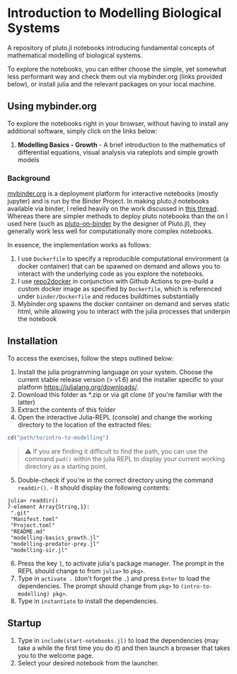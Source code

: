 # Introduction to Modelling Biological Systems
A repository of pluto.jl notebooks introducing fundamental concepts of mathematical modelling of biological systems.

To explore the notebooks, you can either choose the simple, yet somewhat less performant way and check them out via mybinder.org (links provided below), or install julia and the relevant packages on your local machine.

## Using mybinder.org

To explore the notebooks right in your browser, without having to install any additional software, simply click on the links below:

1. **Modelling Basics - Growth** - A brief introduction to the mathematics of differential equations, visual analysis via rateplots and simple growth models 
### Background
[mybinder.org](https://mybinder.org/) is a deployment platform for interactive notebooks (mostly jupyter) and is run by the Binder Project. In making pluto.jl notebooks available via binder, I relied heavily on the work discussed in [this thread](https://discourse.julialang.org/t/hosting-interactive-pluto-notebook-on-web-github/47167). Whereas there are simpler methods to deploy pluto notebooks than the on I used here (such as [pluto-on-binder](http://pluto-on-binder.glitch.me/) by the designer of Pluto.jl), they generally work less well for computationally more complex notebooks.

In essence, the implementation works as follows:

1. I use `Dockerfile` to specify a reproducible computational environment (a docker container) that can be spawned on demand and allows you to interact with the underlying code as you explore the notebooks.
2. I use [repo2docker]() in conjunction with Github Actions to pre-build a custom docker image as specified by `Dockerfile`, which is referenced under `binder/Dockerfile` and reduces buildtimes substantially
3. Mybinder.org spawns the docker container on demand and serves static html, while allowing you to interact with the julia processes that underpin the notebook

## Installation

To access the exercises, follow the steps outlined below:

1. Install the julia programming language on your system. Choose the current stable release version (> v1.6) and the installer specific to your platform https://julialang.org/downloads/.
2. Download this folder as *.zip or via git clone (if you're familiar with the latter)
3. Extract the contents of this folder
4. Open the interactive Julia-REPL (console) and change the working directory to the location of the extracted files:
   
```julia
cd("path/to/intro-to-modelling")
```

> :warning: If you are finding it difficult to find the path, you can use the command `pwd()` within the julia REPL to display your current working directory as a starting point.

5. Double-check if you're in the correct directory using the command `readdir()`. - It should display the following contents:

```
julia> readdir()
7-element Array{String,1}:
 ".git"
 "Manifest.toml"
 "Project.toml"
 "README.md"
 "modelling-basics_growth.jl"
 "modelling-predator-prey.jl"
 "modelling-sir.jl"
```

6. Press the key `]`, to activate julia's package manager. The prompt in the REPL should change to from `julia>` to `pkg>`.
7. Type in `activate .` (don't forget the `.`) and press `Enter` to load the dependencies. The prompt should change from `pkg>` to `(intro-to-modelling) pkg>`.
8. Type in `instantiate` to install the dependencies.

## Startup
1. Type in `include(start-notebooks.jl)` to load the dependencies (may take a while the first time you do it) and then launch a browser that takes you to the welcome page.
2. Select your desired notebook from the launcher.


